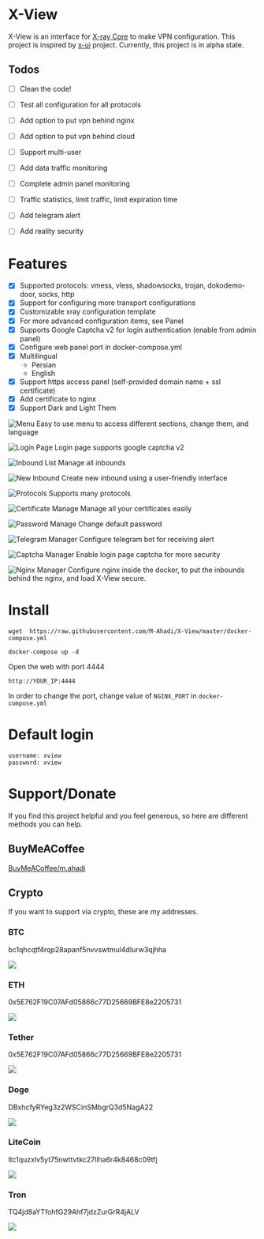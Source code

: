 # X-View

X-View is an interface for [X-ray Core](https://github.com/XTLS/Xray-core) to make VPN configuration. This project is inspired by [x-ui](https://github.com/vaxilu/x-ui) project.
Currently, this project is in alpha state.

## Todos
- [ ] Clean the code!
- [ ] Test all configuration for all protocols
- [ ] Add option to put vpn behind nginx
- [ ] Add option to put vpn behind cloud
- [ ] Support multi-user
- [ ] Add data traffic monitoring
- [ ] Complete admin panel monitoring
- [ ] Traffic statistics, limit traffic, limit expiration time
- [ ] Add telegram alert
- [ ] Add reality security


# Features
- [x] Supported protocols: vmess, vless,  shadowsocks, trojan, dokodemo-door, socks, http
- [x] Support for configuring more transport configurations
- [x] Customizable xray configuration template
- [x] For more advanced configuration items, see Panel
- [x] Supports Google Captcha v2 for login authentication (enable from admin panel)
- [x] Configure web panel port in docker-compose.yml
- [x] Multilingual
  - Persian
  - English
- [x] Support https access panel (self-provided domain name + ssl certificate)
- [x] Add certificate to nginx
- [X] Support Dark and Light Them

![Menu](images/documentation/menu.jpg)
Easy to use menu to access different sections, change them, and language

![Login Page](images/documentation/login.jpg)
Login page supports google captcha v2

![Inbound List](images/documentation/inbounds.jpg)
Manage all inbounds

![New Inbound](images/documentation/new_inbound.jpg)
Create new inbound using a user-friendly interface

![Protocols](images/documentation/protocols.jpg)
Supports many protocols

![Certificate Manage](images/documentation/certificate_manager.jpg)
Manage all your certificates easily

![Password Manage](images/documentation/setting_password.jpg)
Change default password

![Telegram Manager](images/documentation/setting_telegram.jpg)
Configure telegram bot for receiving alert

![Captcha Manager](images/documentation/setting_captcha.jpg)
Enable login page captcha for more security

![Nginx Manager](images/documentation/setting_nginx.jpg)
Configure nginx inside the docker, to put the inbounds behind the nginx, and load X-View secure.



# Install
```shell
wget  https://raw.githubusercontent.com/M-Ahadi/X-View/master/docker-compose.yml
```

```shell
docker-compose up -d
```

Open the web with port 4444
```
http://YOUR_IP:4444
```

In order to change the port, change value of `NGINX_PORT` in `docker-compose.yml`

# Default login
```
username: xview
password: xview
```

# Support/Donate
If you find this project helpful and you feel generous, so here are different methods you can help.

## BuyMeACoffee
[BuyMeACoffee/m.ahadi](https://www.buymeacoffee.com/m.ahadi)

## Crypto
If you want to support via crypto, these are my addresses.

### BTC
bc1qhcqtf4rqp28apanf5nvvswtmul4dlurw3qjhha

![](images/BTC.png)


### ETH
0x5E762F19C07AFd05866c77D25669BFE8e2205731

![](images/ETH.jpg)


### Tether
0x5E762F19C07AFd05866c77D25669BFE8e2205731

![](images/Tether.jpg)


### Doge
DBxhcfyRYeg3z2WSCinSMbgrQ3d5NagA22

![](images/Doge.jpg)

### LiteCoin
ltc1quzxlv5yt75nwttvtkc27llha6r4k8468c09tfj

![](images/LiteCoin.jpg)


### Tron
TQ4jd8aYTfohfG29Ahf7jdzZurGrR4jALV

![](images/Tron.jpg)


